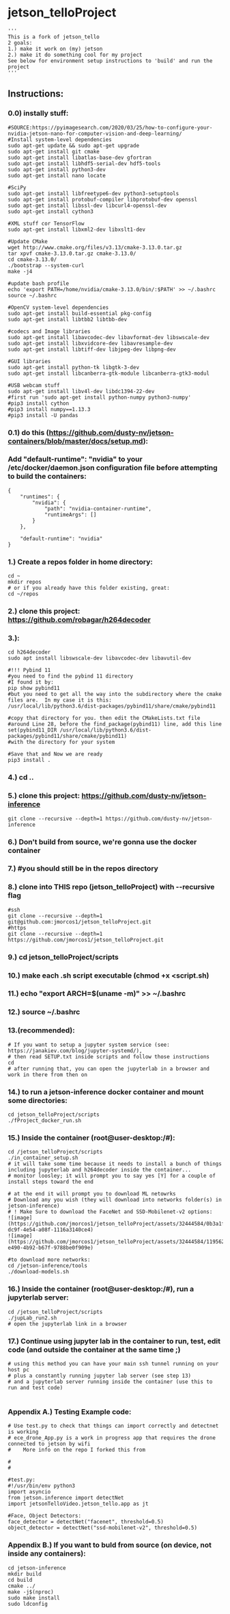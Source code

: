 # jetson_telloProject
    '''
    This is a fork of jetson_tello
    2 goals:
    1.) make it work on (my) jetson
    2.) make it do something cool for my project
    See below for environment setup instructions to 'build' and run the project 
    '''
## Instructions:
### 0.0) instally stuff:
    #SOURCE:https://pyimagesearch.com/2020/03/25/how-to-configure-your-nvidia-jetson-nano-for-computer-vision-and-deep-learning/
    #Install system-level dependencies
    sudo apt-get update && sudo apt-get upgrade
    sudo apt-get install git cmake
    sudo apt-get install libatlas-base-dev gfortran
    sudo apt-get install libhdf5-serial-dev hdf5-tools
    sudo apt-get install python3-dev
    sudo apt-get install nano locate

    #SciPy
    sudo apt-get install libfreetype6-dev python3-setuptools
    sudo apt-get install protobuf-compiler libprotobuf-dev openssl
    sudo apt-get install libssl-dev libcurl4-openssl-dev
    sudo apt-get install cython3

    #XML stuff cor TensorFlow
    sudo apt-get install libxml2-dev libxslt1-dev

    #Update CMake
    wget http://www.cmake.org/files/v3.13/cmake-3.13.0.tar.gz
    tar xpvf cmake-3.13.0.tar.gz cmake-3.13.0/
    cd cmake-3.13.0/
    ./bootstrap --system-curl
    make -j4

    #update bash profile
    echo 'export PATH=/home/nvidia/cmake-3.13.0/bin/:$PATH' >> ~/.bashrc
    source ~/.bashrc

    #OpenCV system-level dependencies
    sudo apt-get install build-essential pkg-config
    sudo apt-get install libtbb2 libtbb-dev

    #codecs and Image libraries
    sudo apt-get install libavcodec-dev libavformat-dev libswscale-dev
    sudo apt-get install libxvidcore-dev libavresample-dev
    sudo apt-get install libtiff-dev libjpeg-dev libpng-dev

    #GUI libraries
    sudo apt-get install python-tk libgtk-3-dev
    sudo apt-get install libcanberra-gtk-module libcanberra-gtk3-modul

    #USB webcam stuff
    sudo apt-get install libv4l-dev libdc1394-22-dev
    #first run 'sudo apt-get install python-numpy python3-numpy'
    #pip3 install cython
    #pip3 install numpy==1.13.3
    #pip3 install -U pandas
    
### 0.1) do this (https://github.com/dusty-nv/jetson-containers/blob/master/docs/setup.md):
### Add "default-runtime": "nvidia" to your /etc/docker/daemon.json configuration file before attempting to build the containers:
    {
        "runtimes": {
            "nvidia": {
                "path": "nvidia-container-runtime",
                "runtimeArgs": []
            }
        },

        "default-runtime": "nvidia"
    }

### 1.) Create a repos folder in home directory:
    cd ~
    mkdir repos
    # or if you already have this folder existing, great:
    cd ~/repos
### 2.) clone this project: https://github.com/robagar/h264decoder
### 3.):
    cd h264decoder
    sudo apt install libswscale-dev libavcodec-dev libavutil-dev

    #!!! Pybind 11
    #you need to find the pybind 11 directory
    #I found it by:
    pip show pybind11
    #but you need to get all the way into the subdirectory where the cmake files are.  In my case it is this:
    /usr/local/lib/python3.6/dist-packages/pybind11/share/cmake/pybind11

    #copy that directory for you. then edit the CMakeLists.txt file
    #around Line 28, before the find_package(pybind11) line, add this line
    set(pybind11_DIR /usr/local/lib/python3.6/dist-packages/pybind11/share/cmake/pybind11)
    #with the directory for your system

    #Save that and Now we are ready
    pip3 install .
    
### 4.) cd ..
### 5.) clone this project: https://github.com/dusty-nv/jetson-inference
    git clone --recursive --depth=1 https://github.com/dusty-nv/jetson-inference
    
### 6.) Don't build from source, we're gonna use the docker container
### 7.) #you should still be in the repos directory
### 8.) clone into THIS repo (jetson_telloProject) with --recursive flag
    #ssh
    git clone --recursive --depth=1 git@github.com:jmorcos1/jetson_telloProject.git
    #https
    git clone --recursive --depth=1 https://github.com/jmorcos1/jetson_telloProject.git
### 9.) cd jetson_telloProject/scripts    
### 10.) make each .sh script executable (chmod +x <script.sh)
### 11.) echo "export ARCH=$(uname -m)" >> ~/.bashrc
### 12.) source ~/.bashrc

### 13.(recommended):
    # If you want to setup a jupyter system service (see: https://janakiev.com/blog/jupyter-systemd/),
    # then read SETUP.txt inside scripts and follow those instructions
    cd 
    # after running that, you can open the jupyterlab in a browser and work in there from then on

### 14.) to run a jetson-inference docker container and mount some directories:
    cd jetson_telloProject/scripts
    ./fProject_docker_run.sh

### 15.) Inside the container (root@user-desktop:/#):
    cd /jetson_telloProject/scripts
    ./in_container_setup.sh
    # it will take some time because it needs to install a bunch of things including jupyterlab and h264decoder inside the container...
    # monitor loosley; it will prompt you to say yes [Y] for a couple of install steps toward the end
    
    # at the end it will prompt you to download ML netowrks
    # Download any you wish (they will download into networks folder(s) in jetson-inference)
    # ! Make Sure to download the FaceNet and SSD-Mobilenet-v2 options:
    ![image](https://github.com/jmorcos1/jetson_telloProject/assets/32444584/0b3a1f72-dc9f-4e54-a08f-1116a3140ce4)
    ![image](https://github.com/jmorcos1/jetson_telloProject/assets/32444584/1195621c-e490-4b92-b67f-9788be0f909e)

    #to download more networks:
    cd /jetson-inference/tools
    ./download-models.sh

    
### 16.) Inside the container (root@user-desktop:/#), run a jupyterlab server:
    cd /jetson_telloProject/scripts
    ./jupLab_run2.sh
    # open the jupyterlab link in a browser
    
### 17.) Continue using jupyter lab in the container to run, test, edit code (and outside the container at the same time ;)
    # using this method you can have your main ssh tunnel running on your host pc
    # plus a constantly running jupyter lab server (see step 13)
    # and a jupyterlab server running inside the container (use this to run and test code)

#
#

### Appendix A.) Testing Example code:
    # Use test.py to check that things can import correctly and detectnet is working
    # ece_drone_App.py is a work in progress app that requires the drone connected to jetson by wifi
    #    More info on the repo I forked this from
    
    #
    #
    
    #test.py:
    #!/usr/bin/env python3
    import asyncio
    from jetson.inference import detectNet
    import jetsonTelloVideo.jetson_tello.app as jt

    #Face, Object Detectors:
    face_detector = detectNet("facenet", threshold=0.5)
    object_detector = detectNet("ssd-mobilenet-v2", threshold=0.5)


### Appendix B.) If you want to buld from source (on device, not inside any containers):
    cd jetson-inference
    mkdir build
    cd build
    cmake ../
    make -j$(nproc)
    sudo make install
    sudo ldconfig

